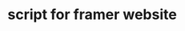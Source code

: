 # script for framer website 

 <script>
        // Function to change page title
        function changeTitle(newTitle) {
            document.title = newTitle;
        }

        // Call the function with the new title
        window.onload = function() {
            changeTitle("Janvey 2K24");
        }
    </script>
